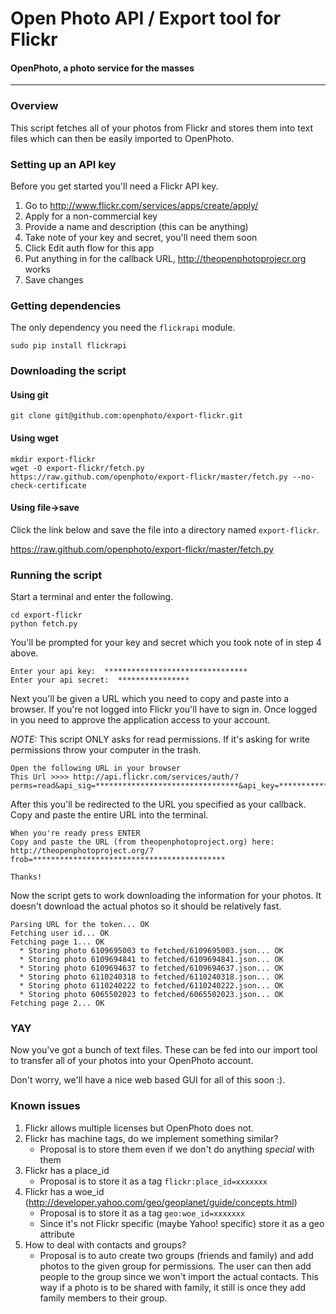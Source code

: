 Open Photo API / Export tool for Flickr
=======================
#### OpenPhoto, a photo service for the masses

----------------------------------------

### Overview

This script fetches all of your photos from Flickr and stores them into text files which can then be easily imported to OpenPhoto.

### Setting up an API key

Before you get started you'll need a Flickr API key.

1. Go to http://www.flickr.com/services/apps/create/apply/
1. Apply for a non-commercial key
1. Provide a name and description (this can be anything)
1. Take note of your key and secret, you'll need them soon
1. Click Edit auth flow for this app
1. Put anything in for the callback URL, http://theopenphotoprojecr.org works
1. Save changes

### Getting dependencies

The only dependency you need the `flickrapi` module.

    sudo pip install flickrapi

### Downloading the script

#### Using git

    git clone git@github.com:openphoto/export-flickr.git

#### Using wget

    mkdir export-flickr
    wget -O export-flickr/fetch.py https://raw.github.com/openphoto/export-flickr/master/fetch.py --no-check-certificate

#### Using file->save

Click the link below and save the file into a directory named `export-flickr`.

https://raw.github.com/openphoto/export-flickr/master/fetch.py

### Running the script

Start a terminal and enter the following.

    cd export-flickr
    python fetch.py

You'll be prompted for your key and secret which you took note of in step 4 above.

    Enter your api key:  ********************************
    Enter your api secret:  ****************

Next you'll be given a URL which you need to copy and paste into a browser. If you're not logged into Flickr you'll have to sign in. Once logged in you need to approve the application access to your account.

_NOTE:_ This script ONLY asks for read permissions. If it's asking for write permissions throw your computer in the trash.

    Open the following URL in your browser 
    This Url >>>> http://api.flickr.com/services/auth/?perms=read&api_sig=********************************&api_key=********************************

After this you'll be redirected to the URL you specified as your callback. Copy and paste the entire URL into the terminal.

    When you're ready press ENTER 
    Copy and paste the URL (from theopenphotoproject.org) here:  http://theopenphotoproject.org/?frob=*******************************************

    Thanks!

Now the script gets to work downloading the information for your photos. It doesn't download the actual photos so it should be relatively fast.

    Parsing URL for the token... OK
    Fetching user id... OK
    Fetching page 1... OK
      * Storing photo 6109695003 to fetched/6109695003.json... OK
      * Storing photo 6109694841 to fetched/6109694841.json... OK
      * Storing photo 6109694637 to fetched/6109694637.json... OK
      * Storing photo 6110240318 to fetched/6110240318.json... OK
      * Storing photo 6110240222 to fetched/6110240222.json... OK
      * Storing photo 6065502023 to fetched/6065502023.json... OK
    Fetching page 2... OK

### YAY

Now you've got a bunch of text files. These can be fed into our import tool to transfer all of your photos into your OpenPhoto account.

Don't worry, we'll have a nice web based GUI for all of this soon :).

### Known issues

1. Flickr allows multiple licenses but OpenPhoto does not.
1. Flickr has machine tags, do we implement something similar?
   * Proposal is to store them even if we don't do anything *special* with them
1. Flickr has a place_id
   * Proposal is to store it as a tag `flickr:place_id=xxxxxxx`
1. Flickr has a woe_id (http://developer.yahoo.com/geo/geoplanet/guide/concepts.html)
   * Proposal is to store it as a tag `geo:woe_id=xxxxxxx`
   * Since it's not Flickr specific (maybe Yahoo! specific) store it as a geo attribute
1. How to deal with contacts and groups?
   * Proposal is to auto create two groups (friends and family) and add photos to the given group for permissions. The user can then add people to the group since we won't import the actual contacts. This way if a photo is to be shared with family, it still is once they add family members to their group.

